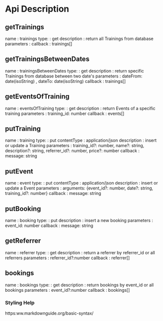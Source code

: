 # Api Description

## getTrainings
name        : trainings
type:       : get
description : return all Trainings from database 
parameters  :
callback    : trainings[]

## getTrainingsBetweenDates
name        : trainingsBetweenDates
type:       : get
description : return specific Trainings from database between two date's 
parameters  : dateFrom: date(isoString) , dateTo: date(isoString)
callback    : trainings[]

## getEventsOfTraining
name        : eventsOfTraining
type:       : get
description : return Events of a specific training
parameters  : training_id: number
callback    : events[]

## putTraining
name        : training
type:       : put
contentType : application/json
description : insert or update a Training
parameters  : training_id?: number, name?: string, description?: string, referrer_id?: number, price?: number
callback    : message: string

## putEvent 
name        : event
type:       : put
contentType : application/json
description : insert or update a Event
parameters  : arguments: {event_id?: number, date?: string, training_id?: number}
callback    : message: string

## putBooking
name        : booking
type:       : put
description : insert a new booking 
parameters  : event_id: number
callback    : message: string

## getReferrer
name        : referrer
type:       : get
description : return a referrer by referrer_id or all referrers 
parameters  : referrer_id?:number
callback    : referrer[]

## bookings
name        : bookings
type:       : get
description : return bookings by event_id or all bookings 
parameters  : event_id?:number
callback    : bookings[]


### Styling Help
https:ww.markdownguide.org/basic-syntax/